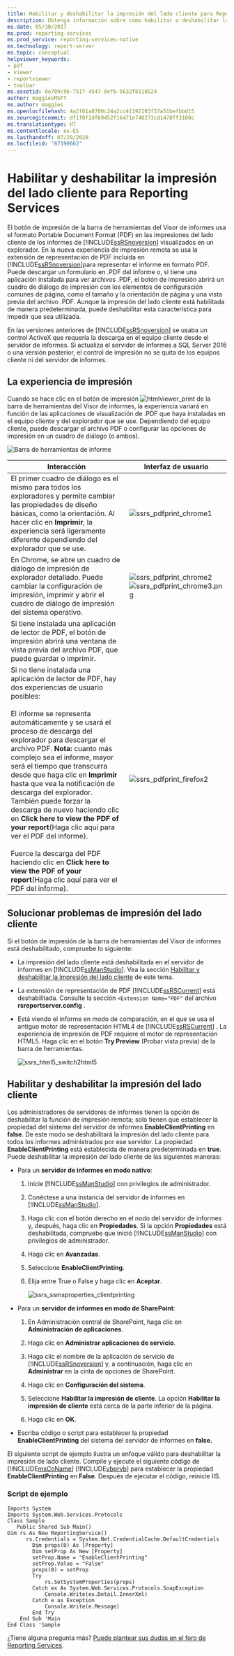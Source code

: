 ```yaml
---
title: Habilitar y deshabilitar la impresión del lado cliente para Reporting Services | Microsoft Docs
description: Obtenga información sobre cómo habilitar o deshabilitar la impresión del lado cliente para informes de Reporting Services que se ven en un explorador. La impresión del lado cliente usa PDF y está habilitada de manera predeterminada.
ms.date: 05/30/2017
ms.prod: reporting-services
ms.prod_service: reporting-services-native
ms.technology: report-server
ms.topic: conceptual
helpviewer_keywords:
- pdf
- viewer
- reportviewer
- toolbar
ms.assetid: 0e709c96-7517-4547-8ef6-5632f8118524
author: maggiesMSFT
ms.author: maggies
ms.openlocfilehash: 4a2f61a8700c24a2cc41192103f57a51befbbd15
ms.sourcegitcommit: df1f0f2dfb9452f16471e740273cd1478ff3100c
ms.translationtype: HT
ms.contentlocale: es-ES
ms.lasthandoff: 07/29/2020
ms.locfileid: "87390662"
---
```

# <a name="enable-and-disable-client-side-printing-for-reporting-services"></a>Habilitar y deshabilitar la impresión del lado cliente para Reporting Services

  El botón de impresión de la barra de herramientas del Visor de informes usa el formato Portable Document Format (PDF) en las impresiones del lado cliente de los informes de [!INCLUDE[ssRSnoversion](../../includes/ssrsnoversion-md.md)] visualizados en un explorador. En la nueva experiencia de impresión remota se usa la extensión de representación de PDF incluida en [!INCLUDE[ssRSnoversion](../../includes/ssrsnoversion-md.md)]para representar el informe en formato PDF. Puede descargar un formulario en .PDF del informe o, si tiene una aplicación instalada para ver archivos .PDF, el botón de impresión abrirá un cuadro de diálogo de impresión con los elementos de configuración comunes de página, como el tamaño y la orientación de página y una vista previa del archivo .PDF. Aunque la impresión del lado cliente está habilitada de manera predeterminada, puede deshabilitar esta característica para impedir que sea utilizada.  
  
 En las versiones anteriores de [!INCLUDE[ssRSnoversion](../../includes/ssrsnoversion-md.md)] se usaba un control ActiveX que requería la descarga en el equipo cliente desde el servidor de informes. Si actualiza el servidor de informes a SQL Server 2016 o una versión posterior, el control de impresión no se quita de los equipos cliente ni del servidor de informes.  

##  <a name="the-print-experience"></a><a name="bkmk_clientside_printexpereince"></a> La experiencia de impresión  
 Cuando se hace clic en el botón de impresión ![htmlviewer_print](../../reporting-services/report-server/media/htmlviewer-print.png "htmlviewer_print") de la barra de herramientas del Visor de informes, la experiencia variará en función de las aplicaciones de visualización de .PDF que haya instaladas en el equipo cliente y del explorador que se use.   Dependiendo del equipo cliente, puede descargar el archivo PDF o configurar las opciones de impresión en un cuadro de diálogo (o ambos).  
  
 ![Barra de herramientas de informe](../../reporting-services/media/ssrs-htmlviewer-toolbar.png "Barra de herramientas de informe")  
  
|Interacción|Interfaz de usuario|  
|-|-|  
|El primer cuadro de diálogo es el mismo para todos los exploradores y permite cambiar las propiedades de diseño básicas, como la orientación. Al hacer clic en **Imprimir**, la experiencia será ligeramente diferente dependiendo del explorador que se use.|![ssrs_pdfprint_chrome1](../../reporting-services/report-server/media/ssrs-pdfprint-chrome1.png "ssrs_pdfprint_chrome1")|  
|En Chrome, se abre un cuadro de diálogo de impresión de explorador detallado.   Puede cambiar la configuración de impresión, imprimir y abrir el cuadro de diálogo de impresión del sistema operativo.|![ssrs_pdfprint_chrome2](../../reporting-services/report-server/media/ssrs-pdfprint-chrome2.png "ssrs_pdfprint_chrome2") ![ssrs_pdfprint_chrome3.png](../../reporting-services/report-server/media/ssrs-pdfprint-chrome3-png.png "ssrs_pdfprint_chrome3.png")|  
|Si tiene instalada una aplicación de lector de PDF, el botón de impresión abrirá una ventana de vista previa del archivo PDF, que puede guardar o imprimir.||  
|Si no tiene instalada una aplicación de lector de PDF, hay dos experiencias de usuario posibles:<br /><br /> El informe se representa automáticamente y se usará el proceso de descarga del explorador para descargar el archivo PDF.   **Nota:** cuanto más complejo sea el informe, mayor será el tiempo que transcurra desde que haga clic en **Imprimir** hasta que vea la notificación de descarga del explorador. También puede forzar la descarga de nuevo haciendo clic en **Click here to view the PDF of your report**(Haga clic aquí para ver el PDF del informe).<br /><br /> Fuerce la descarga del PDF haciendo clic en **Click here to view the PDF of your report**(Haga clic aquí para ver el PDF del informe).|![ssrs_pdfprint_firefox2](../../reporting-services/report-server/media/ssrs-pdfprint-firefox2.png "ssrs_pdfprint_firefox2")|  
  
##  <a name="troubleshoot-client-side-printing"></a><a name="bkmk_troubleshoot_clientsideprinting"></a> Solucionar problemas de impresión del lado cliente  
 Si el botón de impresión de la barra de herramientas del Visor de informes está deshabilitado, compruebe lo siguiente:  
  
-   La impresión del lado cliente está deshabilitada en el servidor de informes en [!INCLUDE[ssManStudio](../../includes/ssmanstudio-md.md)]. Vea la sección  [Habilitar y deshabilitar la impresión del lado cliente](#bkmk_enable) de este tema.  
  
-   La extensión de representación de PDF [!INCLUDE[ssRSCurrent](../../includes/ssrscurrent-md.md)] está deshabilitada. Consulte la sección `<Extension Name="PDF"` del archivo **rsreportserver.config** .  
  
-   Está viendo el informe en modo de comparación, en el que se usa el antiguo motor de representación HTML4 de [!INCLUDE[ssRSCurrent](../../includes/ssrscurrent-md.md)] . La experiencia de impresión de PDF requiere el motor de representación HTML5.  Haga clic en el botón **Try Preview** (Probar vista previa) de la barra de herramientas.  
  
     ![ssrs_html5_switch2html5](../../reporting-services/report-server/media/ssrs-html5-switch2html5.png "ssrs_html5_switch2html5")  
  
##  <a name="enable-and-disable-client-side-printing"></a><a name="bkmk_enable"></a> Habilitar y deshabilitar la impresión del lado cliente  
 Los administradores de servidores de informes tienen la opción de deshabilitar la función de impresión remota; solo tienen que establecer la propiedad del sistema del servidor de informes **EnableClientPrinting** en **false**. De este modo se deshabilitará la impresión del lado cliente para todos los informes administrados por ese servidor. La propiedad **EnableClientPrinting** está establecida de manera predeterminada en **true**. Puede deshabilitar la impresión del lado cliente de las siguientes maneras:  
  
-   Para un **servidor de informes en modo nativo**:  
  
    1.  Inicie [!INCLUDE[ssManStudio](../../includes/ssmanstudio-md.md)] con privilegios de administrador.  
  
    2.  Conéctese a una instancia del servidor de informes en [!INCLUDE[ssManStudio](../../includes/ssmanstudio-md.md)].  
  
    3.  Haga clic con el botón derecho en el nodo del servidor de informes y, después, haga clic en **Propiedades**. Si la opción **Propiedades** está deshabilitada, compruebe que inició [!INCLUDE[ssManStudio](../../includes/ssmanstudio-md.md)] con privilegios de administrador.  
  
    4.  Haga clic en **Avanzadas**.  
  
    5.  Seleccione **EnableClientPrinting**.  
  
    6.  Elija entre True o False y haga clic en **Aceptar**.  
  
         ![ssrs_ssmsproperties_clientprinting](../../reporting-services/report-server/media/ssrs-ssmsproperties-clientprinting.png "ssrs_ssmsproperties_clientprinting")  
  
-   Para un **servidor de informes en modo de SharePoint**:  
  
    1.  En Administración central de SharePoint, haga clic en **Administración de aplicaciones**.  
  
    2.  Haga clic en **Administrar aplicaciones de servicio**.  
  
    3.  Haga clic el nombre de la aplicación de servicio de [!INCLUDE[ssRSnoversion](../../includes/ssrsnoversion-md.md)] y, a continuación, haga clic en **Administrar** en la cinta de opciones de SharePoint.  
  
    4.  Haga clic en **Configuración del sistema**.  
  
    5.  Seleccione **Habilitar la impresión de cliente**. La opción **Habilitar la impresión de cliente** está cerca de la parte inferior de la página.  
  
    6.  Haga clic en **OK**.  
  
-   Escriba código o script para establecer la propiedad **EnableClientPrinting** del sistema del servidor de informes en **false.**  
  
 El siguiente script de ejemplo ilustra un enfoque válido para deshabilitar la impresión de lado cliente. Compile y ejecute el siguiente código de [!INCLUDE[msCoName](../../includes/msconame-md.md)] [!INCLUDE[vbprvb](../../includes/vbprvb-md.md)] para establecer la propiedad **EnableClientPrinting** en **False**. Después de ejecutar el código, reinicie IIS.  
  
### <a name="sample-script"></a>Script de ejemplo  
  
```  
Imports System  
Imports System.Web.Services.Protocols  
Class Sample  
   Public Shared Sub Main()  
Dim rs As New ReportingService()  
      rs.Credentials = System.Net.CredentialCache.DefaultCredentials  
        Dim props(0) As [Property]  
        Dim setProp As New [Property]  
        setProp.Name = "EnableClientPrinting"  
        setProp.Value = "False"   
        props(0) = setProp  
        Try  
            rs.SetSystemProperties(props)  
        Catch ex As System.Web.Services.Protocols.SoapException  
            Console.Write(ex.Detail.InnerXml)  
        Catch e as Exception  
            Console.Write(e.Message)  
        End Try  
    End Sub 'Main  
End Class 'Sample  
```

¿Tiene alguna pregunta más? [Puede plantear sus dudas en el foro de Reporting Services](https://go.microsoft.com/fwlink/?LinkId=620231).
